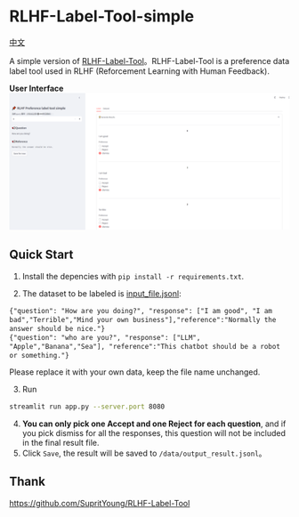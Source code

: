 # RLHF-Label-Tool-simple
[中文](README.md)

A simple version of [RLHF-Label-Tool](https://github.com/SupritYoung/RLHF-Label-Tool)。RLHF-Label-Tool is a preference data label tool used in RLHF (Reforcement Learning with Human Feedback).

**User Interface**
<img width="1206" alt="image" src="project.PNG">

## Quick Start
1. Install the depencies with `pip install -r requirements.txt`.

2. The dataset to be labeled is [input_file.jsonl](data/input_file.jsonl):
```
{"question": "How are you doing?", "response": ["I am good", "I am bad","Terrible","Mind your own business"],"reference":"Normally the answer should be nice."}
{"question": "who are you?", "response": ["LLM", "Apple","Banana","Sea"], "reference":"This chatbot should be a robot or something."}
```
Please replace it with your own data, keep the file name unchanged.

3. Run
```bash
streamlit run app.py --server.port 8080
```
4. **You can only pick one Accept and one Reject for each question**, and if you pick dismiss for all the responses, this question will not be included in the final result file.
5. Click `Save`, the result will be saved to `/data/output_result.jsonl`。


## Thank
https://github.com/SupritYoung/RLHF-Label-Tool
